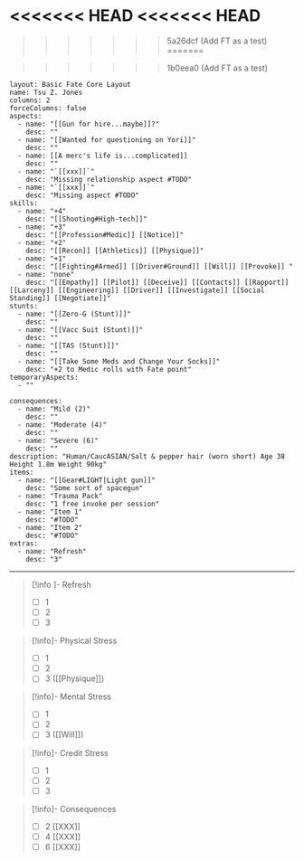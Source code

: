 
<<<<<<< HEAD
<<<<<<< HEAD
=======

>>>>>>> 5a26dcf (Add FT as a test)
=======

>>>>>>> 1b0eea0 (Add FT as a test)
```statblock
layout: Basic Fate Core Layout
name: Tsu Z. Jones
columns: 2
forceColumns: false
aspects:
  - name: "[[Gun for hire...maybe]]?"
    desc: ""
  - name: "[[Wanted for questioning on Yori]]"
    desc: ""
  - name: [[A merc's life is...complicated]]
    desc: ""
  - name: "`[[xxx]]`"
    desc: "Missing relationship aspect #TODO"
  - name: "`[[xxx]]`"
    desc: "Missing aspect #TODO"
skills:
  - name: "+4"
    desc: "[[Shooting#High-tech]]"
  - name: "+3"
    desc: "[[Profession#Medic]] [[Notice]]"
  - name: "+2"
    desc: "[[Recon]] [[Athletics]] [[Physique]]"
  - name: "+1"
    desc: "[[Fighting#Armed]] [[Driver#Ground]] [[Will]] [[Provoke]] "
  - name: "none"
    desc: "[[Empathy]] [[Pilot]] [[Deceive]] [[Contacts]] [[Rapport]] [[Larceny]] [[Engineering]] [[Driver]] [[Investigate]] [[Social Standing]] [[Negotiate]]"
stunts:
  - name: "[[Zero-G (Stunt)]]"
    desc: ""
  - name: "[[Vacc Suit (Stunt)]]"
    desc: ""
  - name: "[[TAS (Stunt)]]"
    desc: ""
  - name: "[[Take Some Meds and Change Your Socks]]"
    desc: "+2 to Medic rolls with Fate point" 
temporaryAspects: 
  - ""

consequences:
  - name: "Mild (2)"
    desc: ""
  - name: "Moderate (4)"
    desc: ""
  - name: "Severe (6)"
    desc: ""
description: "Human/CaucASIAN/Salt & pepper hair (worn short) Age 38 Height 1.8m Weight 90kg"
items:
  - name: "[[Gear#LIGHT|Light gun]]"
    desc: "Some sort of spacegun"
  - name: "Trauma Pack"
    desc: "1 free invoke per session"
  - name: "Item 1"
    desc: "#TODO"
  - name: "Item 2"
    desc: "#TODO"
extras:
  - name: "Refresh"
    desc: "3"
```
--- 
> [!info ]- Refresh
> - [ ] 1
> - [ ] 2
> - [ ] 3

> [!info]- Physical Stress
> - [ ] 1
> - [ ] 2
> - [ ] 3  ([[Physique]])

> [!info]- Mental Stress
> - [ ] 1
> - [ ] 2
> - [ ] 3 ([[Will]])

> [!info]- Credit Stress
> - [ ] 1
> - [ ] 2
> - [ ] 3

> [!info]- Consequences
> - [ ] 2 [[XXX]]
> - [ ] 4 [[XXX]]
> - [ ] 6 [[XXX]]
